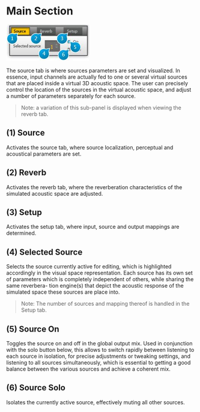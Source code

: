 # Main Section

![](../include/spat_03.jpg)

The source tab is where sources parameters are set and visualized.
In essence, input channels are actually fed to one or several virtual sources that
are placed inside a virtual 3D acoustic space. The user can precisely control the
location of the sources in the virtual acoustic space, and adjust a number of
parameters separately for each source.

> Note: a variation of this sub-panel is displayed when viewing the reverb tab.


## (1) Source
Activates the source tab, where source localization, perceptual and acoustical parameters are set.


## (2) Reverb
Activates the reverb tab, where the reverberation characteristics of the simulated acoustic space are adjusted.


## (3) Setup
Activates the setup tab, where input, source and output mappings are determined.


## (4) Selected Source
Selects the source currently active for editing, which is highlighted accordingly in the visual space representation.
Each source has its own set of parameters which is completely independent of others, while sharing the same reverbera-
tion engine(s) that depict the acoustic response of the simulated space these sources are place into.

> Note: The number of sources and mapping thereof is handled in the Setup tab.


## (5) Source On
Toggles the source on and off in the global output mix. Used in conjunction with the solo button below, this allows to switch
rapidly between listening to each source in isolation, for precise adjustments or tweaking settings, and listening to all
sources simultaneously, which is essential to getting a good balance between the various sources and achieve a coherent
mix.


## (6) Source Solo
Isolates the currently active source, effectively muting all other sources.

